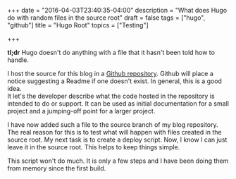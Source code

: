+++
date = "2016-04-03T23:40:35-04:00"
description = "What does Hugo do with random files in the source root"
draft = false
tags = ["hugo", "github"]
title = "Hugo Root"
topics = ["Testing"]

+++

**tl;dr** Hugo doesn't do anything with a file that it hasn't been told how to handle.

I host the source for this blog in a [Github repository](https://github.com/traveller42/traveller42.github.io).  Github will place a
notice suggesting a Readme if one doesn't exist.  In general, this is a good idea.  
It let's the developer describe what the code hosted in the repository is intended
to do or support.  It can be used as initial documentation for a small project and
a jumping-off point for a larger project.

I have now added such a file to the source branch of my blog repository.  The real
reason for this is to test what will happen with files created in the source root.
My next task is to create a deploy script.  Now, I know I can just leave it in the
source root.  This helps to keep things simple.

This script won't do much.  It is only a few steps and I have been doing them from
memory since the first build.
